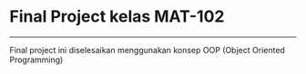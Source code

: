 
# Final Project kelas MAT-102
***
Final project ini diselesaikan menggunakan konsep OOP (Object Oriented Programming) 
